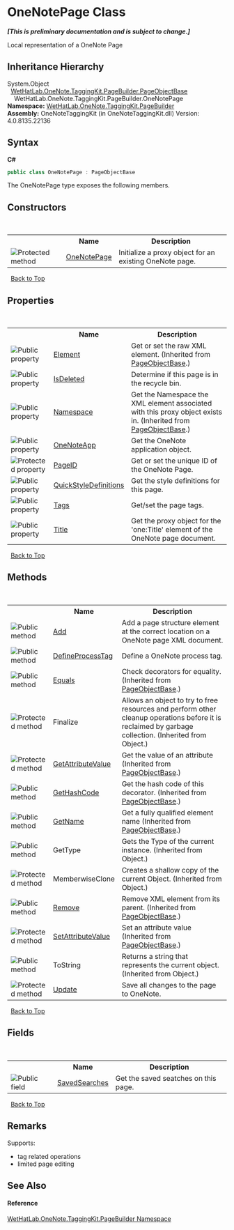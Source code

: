# OneNotePage Class
 _**\[This is preliminary documentation and is subject to change.\]**_

Local representation of a OneNote Page


## Inheritance Hierarchy
System.Object<br />&nbsp;&nbsp;<a href="10522ffc-023c-fe2b-d07f-22ef617cb6f6.md">WetHatLab.OneNote.TaggingKit.PageBuilder.PageObjectBase</a><br />&nbsp;&nbsp;&nbsp;&nbsp;WetHatLab.OneNote.TaggingKit.PageBuilder.OneNotePage<br />
**Namespace:**&nbsp;<a href="56352230-71f2-f4b7-63a8-983965663af5.md">WetHatLab.OneNote.TaggingKit.PageBuilder</a><br />**Assembly:**&nbsp;OneNoteTaggingKit (in OneNoteTaggingKit.dll) Version: 4.0.8135.22136

## Syntax

**C#**<br />
``` C#
public class OneNotePage : PageObjectBase
```

The OneNotePage type exposes the following members.


## Constructors
&nbsp;<table><tr><th></th><th>Name</th><th>Description</th></tr><tr><td>![Protected method](media/protmethod.gif "Protected method")</td><td><a href="a80bcbb0-1ede-e2e1-8962-e88d2d8794e2.md">OneNotePage</a></td><td>
Initialize a proxy object for an existing OneNote page.</td></tr></table>&nbsp;
<a href="#onenotepage-class">Back to Top</a>

## Properties
&nbsp;<table><tr><th></th><th>Name</th><th>Description</th></tr><tr><td>![Public property](media/pubproperty.gif "Public property")</td><td><a href="b1355277-06a2-7c7b-8423-2a3d979b9e32.md">Element</a></td><td>
Get or set the raw XML element.
 (Inherited from <a href="10522ffc-023c-fe2b-d07f-22ef617cb6f6.md">PageObjectBase</a>.)</td></tr><tr><td>![Public property](media/pubproperty.gif "Public property")</td><td><a href="785990f1-cba1-86a0-e04a-7e5ea0c50e9b.md">IsDeleted</a></td><td>
Determine if this page is in the recycle bin.</td></tr><tr><td>![Public property](media/pubproperty.gif "Public property")</td><td><a href="f3e4f694-8098-5550-71ff-8ae66afd9f7a.md">Namespace</a></td><td>
Get the Namespace the XML element associated with this proxy object exists in.
 (Inherited from <a href="10522ffc-023c-fe2b-d07f-22ef617cb6f6.md">PageObjectBase</a>.)</td></tr><tr><td>![Public property](media/pubproperty.gif "Public property")</td><td><a href="27d4d702-6421-4af7-f217-3942bf6ed458.md">OneNoteApp</a></td><td>
Get the OneNote application object.</td></tr><tr><td>![Protected property](media/protproperty.gif "Protected property")</td><td><a href="283e3af5-6d8b-5cac-f786-c5222cdfaea9.md">PageID</a></td><td>
Get or set the unique ID of the OneNote Page.</td></tr><tr><td>![Public property](media/pubproperty.gif "Public property")</td><td><a href="0e8aa665-18f5-e11e-1284-627fcc75c42d.md">QuickStyleDefinitions</a></td><td>
Get the style definitions for this page.</td></tr><tr><td>![Public property](media/pubproperty.gif "Public property")</td><td><a href="49827a48-b0ce-7457-55b5-b5bfd19511bd.md">Tags</a></td><td>
Get/set the page tags.</td></tr><tr><td>![Public property](media/pubproperty.gif "Public property")</td><td><a href="c2860cea-41eb-f2eb-d59a-2c35d1f77211.md">Title</a></td><td>
Get the proxy object for the 'one:Title' element of the OneNote page document.</td></tr></table>&nbsp;
<a href="#onenotepage-class">Back to Top</a>

## Methods
&nbsp;<table><tr><th></th><th>Name</th><th>Description</th></tr><tr><td>![Public method](media/pubmethod.gif "Public method")</td><td><a href="2885d1db-9379-df2b-901d-ed9aa0d4796a.md">Add</a></td><td>
Add a page structure element at the correct location on a OneNote page XML document.</td></tr><tr><td>![Public method](media/pubmethod.gif "Public method")</td><td><a href="1778dc93-d24c-68b8-baab-c476cdd88981.md">DefineProcessTag</a></td><td>
Define a OneNote process tag.</td></tr><tr><td>![Public method](media/pubmethod.gif "Public method")</td><td><a href="febd286e-b95d-3257-ffed-d2b4475144e4.md">Equals</a></td><td>
Check decorators for equality.
 (Inherited from <a href="10522ffc-023c-fe2b-d07f-22ef617cb6f6.md">PageObjectBase</a>.)</td></tr><tr><td>![Protected method](media/protmethod.gif "Protected method")</td><td>Finalize</td><td>
Allows an object to try to free resources and perform other cleanup operations before it is reclaimed by garbage collection.
 (Inherited from Object.)</td></tr><tr><td>![Protected method](media/protmethod.gif "Protected method")</td><td><a href="4d9c0f69-ca27-d06d-850a-46da816f98ab.md">GetAttributeValue</a></td><td>
Get the value of an attribute
 (Inherited from <a href="10522ffc-023c-fe2b-d07f-22ef617cb6f6.md">PageObjectBase</a>.)</td></tr><tr><td>![Public method](media/pubmethod.gif "Public method")</td><td><a href="ebe970b7-5320-4551-378d-7958ca5e66fd.md">GetHashCode</a></td><td>
Get the hash code of this decorator.
 (Inherited from <a href="10522ffc-023c-fe2b-d07f-22ef617cb6f6.md">PageObjectBase</a>.)</td></tr><tr><td>![Public method](media/pubmethod.gif "Public method")</td><td><a href="24d1c39f-0f88-8c79-394d-4fc20eaacccb.md">GetName</a></td><td>
Get a fully qualified element name
 (Inherited from <a href="10522ffc-023c-fe2b-d07f-22ef617cb6f6.md">PageObjectBase</a>.)</td></tr><tr><td>![Public method](media/pubmethod.gif "Public method")</td><td>GetType</td><td>
Gets the Type of the current instance.
 (Inherited from Object.)</td></tr><tr><td>![Protected method](media/protmethod.gif "Protected method")</td><td>MemberwiseClone</td><td>
Creates a shallow copy of the current Object.
 (Inherited from Object.)</td></tr><tr><td>![Public method](media/pubmethod.gif "Public method")</td><td><a href="038c07b4-81ab-47d2-e16c-516917687b3a.md">Remove</a></td><td>
Remove XML element from its parent.
 (Inherited from <a href="10522ffc-023c-fe2b-d07f-22ef617cb6f6.md">PageObjectBase</a>.)</td></tr><tr><td>![Protected method](media/protmethod.gif "Protected method")</td><td><a href="77d51981-a0cd-15e4-5ea7-0f1dc3d61657.md">SetAttributeValue</a></td><td>
Set an attribute value
 (Inherited from <a href="10522ffc-023c-fe2b-d07f-22ef617cb6f6.md">PageObjectBase</a>.)</td></tr><tr><td>![Public method](media/pubmethod.gif "Public method")</td><td>ToString</td><td>
Returns a string that represents the current object.
 (Inherited from Object.)</td></tr><tr><td>![Protected method](media/protmethod.gif "Protected method")</td><td><a href="1a4a4951-f976-f441-3d6b-2139333f75fc.md">Update</a></td><td>
Save all changes to the page to OneNote.</td></tr></table>&nbsp;
<a href="#onenotepage-class">Back to Top</a>

## Fields
&nbsp;<table><tr><th></th><th>Name</th><th>Description</th></tr><tr><td>![Public field](media/pubfield.gif "Public field")</td><td><a href="3fe15495-2a36-854e-a4cd-74d104b25eb3.md">SavedSearches</a></td><td>
Get the saved seatches on this page.</td></tr></table>&nbsp;
<a href="#onenotepage-class">Back to Top</a>

## Remarks
Supports:
&nbsp;<ul><li>tag related operations</li><li>limited page editing</li></ul>

## See Also


#### Reference
<a href="56352230-71f2-f4b7-63a8-983965663af5.md">WetHatLab.OneNote.TaggingKit.PageBuilder Namespace</a><br />